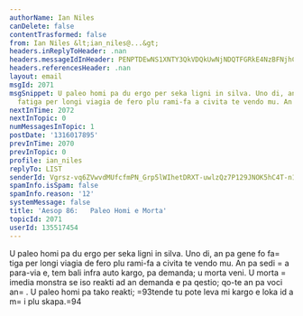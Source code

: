 ```yaml
---
authorName: Ian Niles
canDelete: false
contentTrasformed: false
from: Ian Niles &lt;ian_niles@...&gt;
headers.inReplyToHeader: .nan
headers.messageIdInHeader: PENPTDEwNS1XNTY3QkVDQkUwNjNDQTFGRkE4NzBFNjhCMDQwQHBoeC5nYmw+
headers.referencesHeader: .nan
layout: email
msgId: 2071
msgSnippet: U paleo homi pa du ergo per seka ligni in silva. Uno di, an pa gene fo
  fatiga per longi viagia de fero plu rami-fa a civita te vendo mu. An pa sedi a para-via
nextInTime: 2072
nextInTopic: 0
numMessagesInTopic: 1
postDate: '1316017895'
prevInTime: 2070
prevInTopic: 0
profile: ian_niles
replyTo: LIST
senderId: Vgrsz-vq6ZVwvdMUfcfmPN_Grp5lWIhetDRXT-uwlzQz7P129JNOK5hC4T-n1Eok_3AZJKO4dToLxDbG-L0qKSZBJrelXnjw
spamInfo.isSpam: false
spamInfo.reason: '12'
systemMessage: false
title: 'Aesop 86:   Paleo Homi e Morta'
topicId: 2071
userId: 135517454
---
```




U paleo homi pa du ergo per seka ligni in silva. Uno di, an pa gene fo fa=
tiga per longi viagia de fero plu rami-fa a civita te vendo mu. An pa sedi =
a para-via e, tem bali infra auto kargo, pa demanda; u morta veni. U morta =
imedia monstra se iso reakti ad an demanda e pa qestio; qo-te an pa voci an=
. U paleo homi pa tako reakti; =93tende tu pote leva mi kargo e loka id a m=
i plu skapa.=94  		 	   		  
